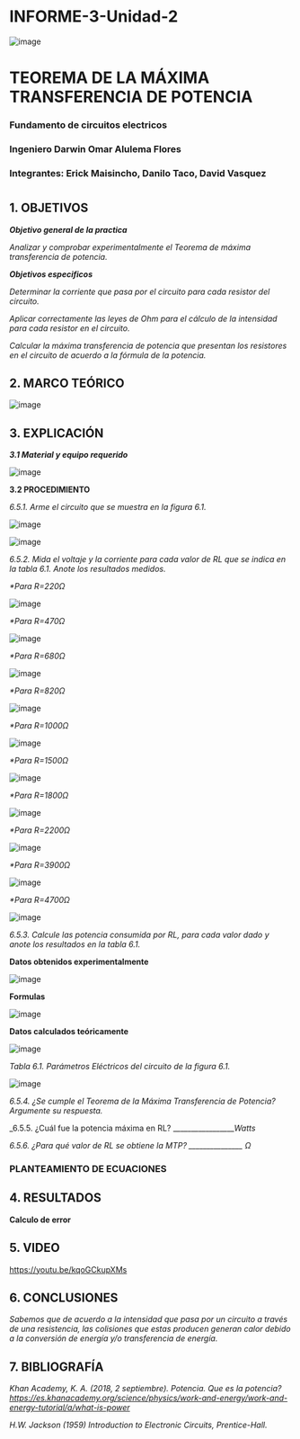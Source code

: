 # INFORME-3-Unidad-2

![image](https://user-images.githubusercontent.com/85728185/122873688-b1ff8480-d2f7-11eb-8db4-6c559deb9572.png)

# TEOREMA DE LA MÁXIMA TRANSFERENCIA DE POTENCIA

### Fundamento de circuitos electricos
### Ingeniero  Darwin Omar Alulema Flores

### Integrantes: Erick Maisincho, Danilo Taco, David Vasquez
#

## 1. OBJETIVOS

***Objetivo general de la practica***

_Analizar y comprobar experimentalmente el Teorema de máxima transferencia de potencia._

***Objetivos especificos***

_Determinar la corriente que pasa por el circuito para cada resistor del circuito._

_Aplicar correctamente las leyes de Ohm para el cálculo de la intensidad para cada resistor en el circuito._

_Calcular la máxima transferencia de potencia que presentan los resistores en el circuito de acuerdo a la fórmula de la potencia._

## 2. MARCO TEÓRICO 

![image](https://user-images.githubusercontent.com/85259801/128039547-c3b66e88-0e9d-4cc0-a504-36ef9563f937.png)


## 3. EXPLICACIÓN

***3.1 Material y equipo requerido***

![image](https://user-images.githubusercontent.com/85259801/127921781-47693ffd-4c5e-4be7-bc52-dba10225a32a.png)


**3.2 PROCEDIMIENTO**

_6.5.1. Arme el circuito que se muestra en la figura 6.1._

![image](https://user-images.githubusercontent.com/85259801/127921901-8fab02a5-d044-4b90-8d35-b4ee7b34b369.png)

![image](https://user-images.githubusercontent.com/84418933/127956662-52719d95-9c5c-48ea-ae0f-458896db3b1e.png)


_6.5.2. Mida el voltaje y la corriente para cada valor de RL que se indica en la tabla 6.1.
Anote los resultados medidos._

_*Para R=220Ω_

![image](https://user-images.githubusercontent.com/84418933/127956703-895284d3-87d8-417c-9d73-6a38eeac1991.png)

_*Para R=470Ω_

![image](https://user-images.githubusercontent.com/84418933/127956738-a3f74d7f-16f4-430e-bbbc-e5e3d6ec46f4.png)

_*Para R=680Ω_

![image](https://user-images.githubusercontent.com/84418933/127956763-c7f240f4-b69f-40d0-9182-beed5966eea9.png)

_*Para R=820Ω_

![image](https://user-images.githubusercontent.com/84418933/127956793-e5db3f9f-2c4f-43c1-a733-d0bd3b1540a4.png)

_*Para R=1000Ω_

![image](https://user-images.githubusercontent.com/84418933/127956834-f9000516-4f86-44bf-87da-873e673ba760.png)

_*Para R=1500Ω_

![image](https://user-images.githubusercontent.com/84418933/127956883-36798ae2-1677-4270-a14c-d745c0db35c6.png)

_*Para R=1800Ω_

![image](https://user-images.githubusercontent.com/84418933/127956926-eb8d7e0c-c212-4a09-9380-60d57f1f2aac.png)

_*Para R=2200Ω_

![image](https://user-images.githubusercontent.com/84418933/127956957-d87785cd-a7bf-4291-ba88-78774c9b76b0.png)

_*Para R=3900Ω_

![image](https://user-images.githubusercontent.com/84418933/127956993-aef9150b-348c-419c-b743-bb0270a2d2bc.png)

_*Para R=4700Ω_

![image](https://user-images.githubusercontent.com/84418933/127957040-47b16e70-30f3-487c-8f2f-056157b92ba7.png)


_6.5.3. Calcule las potencia consumida por RL, para cada valor dado y anote los
resultados en la tabla 6.1._

**Datos obtenidos experimentalmente**

![image](https://user-images.githubusercontent.com/84418933/128054137-b251407d-6c8f-45f0-8249-390ea7cce759.png)


**Formulas**

![image](https://user-images.githubusercontent.com/85728185/128052500-e8e28c2f-1208-4a8f-b25a-9da8f1eaa6c9.png)

**Datos calculados teóricamente**

![image](https://user-images.githubusercontent.com/85728185/128052560-7abbd72a-0cd8-4b39-b9e7-0fa61385e4dd.png)

_Tabla 6.1. Parámetros Eléctricos del circuito de la figura 6.1._

![image](https://user-images.githubusercontent.com/84418933/128054625-7954bf75-e3d5-4cc7-b6a4-f098c3ff54c9.png)

_6.5.4. ¿Se cumple el Teorema de la Máxima Transferencia de Potencia? Argumente su
respuesta._

_6.5.5. ¿Cuál fue la potencia máxima en RL? __________________Watts_

_6.5.6. ¿Para qué valor de RL se obtiene la MTP? _______________ Ω_

### PLANTEAMIENTO DE ECUACIONES

## 4. RESULTADOS

**Calculo  de error**

## 5. VIDEO

https://youtu.be/kqoGCkupXMs


## 6. CONCLUSIONES

_Sabemos que de acuerdo a la intensidad que pasa por un circuito a través de una resistencia, las colisiones que estas producen generan calor debido a la conversión de energía y/o transferencia de energía._


## 7. BIBLIOGRAFÍA 

_Khan Academy, K. A. (2018, 2 septiembre). Potencia. Que es la potencia? https://es.khanacademy.org/science/physics/work-and-energy/work-and-energy-tutorial/a/what-is-power_

_H.W. Jackson (1959) Introduction to Electronic Circuits, Prentice-Hall._

